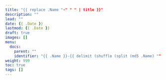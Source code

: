 ```yaml
---
title: "{{ replace .Name "-" " " | title }}"
description: ""
lead: ""
date: {{ .Date }}
lastmod: {{ .Date }}
draft: true
images: []
menu:
  docs:
    parent: ""
    identifier: "{{ .Name }}-{{ delimit (shuffle (split (md5 .Name) "" )) "" }}"
weight: 999
toc: true
tags: []
---
```

